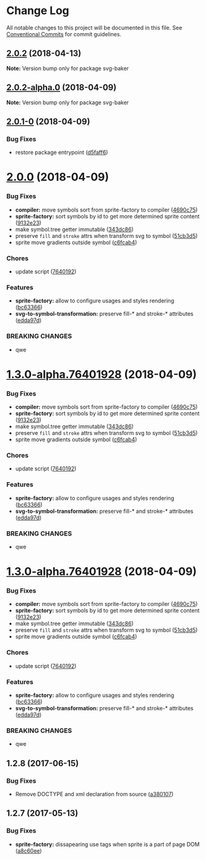 # Change Log

All notable changes to this project will be documented in this file.
See [Conventional Commits](https://conventionalcommits.org) for commit guidelines.

<a name="2.0.2"></a>
## [2.0.2](https://github.com/kisenka/svg-baker/packages/svg-baker/compare/svg-baker@2.0.2-alpha.0...svg-baker@2.0.2) (2018-04-13)




**Note:** Version bump only for package svg-baker

<a name="2.0.2-alpha.0"></a>
## [2.0.2-alpha.0](https://github.com/kisenka/svg-baker/packages/svg-baker/compare/svg-baker@2.0.1-0...svg-baker@2.0.2-alpha.0) (2018-04-09)




**Note:** Version bump only for package svg-baker

<a name="2.0.1-0"></a>
## [2.0.1-0](https://github.com/kisenka/svg-baker/packages/svg-baker/compare/svg-baker@2.0.0...svg-baker@2.0.1-0) (2018-04-09)


### Bug Fixes

* restore package entrypoint ([d5faff6](https://github.com/kisenka/svg-baker/packages/svg-baker/commit/d5faff6))




<a name="2.0.0"></a>
# [2.0.0](https://github.com/kisenka/svg-baker/packages/svg-baker/compare/svg-baker@1.2.12...svg-baker@2.0.0) (2018-04-09)


### Bug Fixes

* **compiler:** move symbols sort from sprite-factory to compiler ([4690c75](https://github.com/kisenka/svg-baker/packages/svg-baker/commit/4690c75))
* **sprite-factory:** sort symbols by id to get more determined sprite content ([9132e23](https://github.com/kisenka/svg-baker/packages/svg-baker/commit/9132e23))
* make symbol.tree getter immutable ([343dc86](https://github.com/kisenka/svg-baker/packages/svg-baker/commit/343dc86))
* preserve `fill` and `stroke` attrs when transform svg to symbol ([51cb3d5](https://github.com/kisenka/svg-baker/packages/svg-baker/commit/51cb3d5))
* sprite move gradients outside symbol ([c6fcab4](https://github.com/kisenka/svg-baker/packages/svg-baker/commit/c6fcab4))


### Chores

* update script ([7640192](https://github.com/kisenka/svg-baker/packages/svg-baker/commit/7640192))


### Features

* **sprite-factory:** allow to configure usages and styles rendering ([bc63366](https://github.com/kisenka/svg-baker/packages/svg-baker/commit/bc63366))
* **svg-to-symbol-transformation:** preserve fill-* and stroke-* attributes ([edda97d](https://github.com/kisenka/svg-baker/packages/svg-baker/commit/edda97d))


### BREAKING CHANGES

* qwe




<a name="1.3.0-alpha.76401928"></a>
# [1.3.0-alpha.76401928](https://github.com/kisenka/svg-baker/packages/svg-baker/compare/svg-baker@1.2.12...svg-baker@1.3.0-alpha.76401928) (2018-04-09)


### Bug Fixes

* **compiler:** move symbols sort from sprite-factory to compiler ([4690c75](https://github.com/kisenka/svg-baker/packages/svg-baker/commit/4690c75))
* **sprite-factory:** sort symbols by id to get more determined sprite content ([9132e23](https://github.com/kisenka/svg-baker/packages/svg-baker/commit/9132e23))
* make symbol.tree getter immutable ([343dc86](https://github.com/kisenka/svg-baker/packages/svg-baker/commit/343dc86))
* preserve `fill` and `stroke` attrs when transform svg to symbol ([51cb3d5](https://github.com/kisenka/svg-baker/packages/svg-baker/commit/51cb3d5))
* sprite move gradients outside symbol ([c6fcab4](https://github.com/kisenka/svg-baker/packages/svg-baker/commit/c6fcab4))


### Chores

* update script ([7640192](https://github.com/kisenka/svg-baker/packages/svg-baker/commit/7640192))


### Features

* **sprite-factory:** allow to configure usages and styles rendering ([bc63366](https://github.com/kisenka/svg-baker/packages/svg-baker/commit/bc63366))
* **svg-to-symbol-transformation:** preserve fill-* and stroke-* attributes ([edda97d](https://github.com/kisenka/svg-baker/packages/svg-baker/commit/edda97d))


### BREAKING CHANGES

* qwe




<a name="1.3.0-alpha.76401928"></a>
# [1.3.0-alpha.76401928](https://github.com/kisenka/svg-baker/packages/svg-baker/compare/svg-baker@1.2.12...svg-baker@1.3.0-alpha.76401928) (2018-04-09)


### Bug Fixes

* **compiler:** move symbols sort from sprite-factory to compiler ([4690c75](https://github.com/kisenka/svg-baker/packages/svg-baker/commit/4690c75))
* **sprite-factory:** sort symbols by id to get more determined sprite content ([9132e23](https://github.com/kisenka/svg-baker/packages/svg-baker/commit/9132e23))
* make symbol.tree getter immutable ([343dc86](https://github.com/kisenka/svg-baker/packages/svg-baker/commit/343dc86))
* preserve `fill` and `stroke` attrs when transform svg to symbol ([51cb3d5](https://github.com/kisenka/svg-baker/packages/svg-baker/commit/51cb3d5))
* sprite move gradients outside symbol ([c6fcab4](https://github.com/kisenka/svg-baker/packages/svg-baker/commit/c6fcab4))


### Chores

* update script ([7640192](https://github.com/kisenka/svg-baker/packages/svg-baker/commit/7640192))


### Features

* **sprite-factory:** allow to configure usages and styles rendering ([bc63366](https://github.com/kisenka/svg-baker/packages/svg-baker/commit/bc63366))
* **svg-to-symbol-transformation:** preserve fill-* and stroke-* attributes ([edda97d](https://github.com/kisenka/svg-baker/packages/svg-baker/commit/edda97d))


### BREAKING CHANGES

* qwe




<a name="1.2.8"></a>
## 1.2.8 (2017-06-15)


### Bug Fixes

* Remove DOCTYPE and xml declaration from source ([a380107](https://github.com/kisenka/svg-baker/commit/a380107))



<a name="1.2.7"></a>
## 1.2.7 (2017-05-13)


### Bug Fixes

* **sprite-factory:** dissapearing use tags when sprite is a part of page DOM ([a8c60ee](https://github.com/kisenka/svg-baker/commit/a8c60ee))
